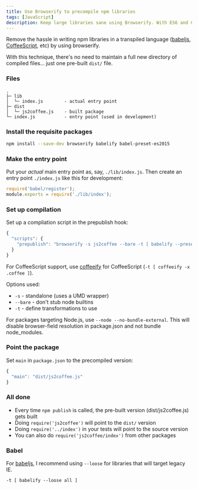 ```yaml
---
title: Use Browserify to precompile npm libraries
tags: [JavaScript]
description: Keep large libraries sane using Browserify. With ES6 and CoffeeScript support!
---
```


Remove the hassle in writing npm libraries in a transpiled language ([babeljs], [CoffeeScript], etc) by using browserify.

With this technique, there's no need to maintain a full new directory of compiled files... just one pre-built `dist/` file.

### Files

```
.
├─ lib
│  └─ index.js        - actual entry point
├─ dist
│  └─ js2coffee.js    - built package
└─ index.js           - entry point (used in development)
```

### Install the requisite packages

```bash
npm install --save-dev browserify babelify babel-preset-es2015
```

### Make the entry point
Put your *actual* main entry point as, say, `./lib/index.js`. Then create an entry point `./index.js` like this for development:

```js
require('babel/register');
module.exports = require('./lib/index');
```

### Set up compilation
Set up a compliation script in the prepublish hook:

```js
{
  "scripts": {
    "prepublish": "browserify -s js2coffee --bare -t [ babelify --presets [ es2015 ] ] ./lib/index.js > dist/js2coffee.js"
  }
}
```

For CoffeeScript support, use [coffeeify](https://github.com/jnordberg/coffeeify) for CoffeeScript (`-t [ coffeeify -x .coffee ]`).

Options used:

* `-s` - standalone (uses a UMD wrapper)
* `--bare` - don't stub node builtins
* `-t` - define transformations to use

For packages targeting Node.js, use `--node --no-bundle-external`. This will disable browser-field resolution in package.json and not bundle node_modules.

### Point the package
Set `main` in `package.json` to the precompiled version:

```js
{
  "main": "dist/js2coffee.js"
}
```

### All done

* Every time `npm publish` is called, the pre-built version (dist/js2coffee.js) gets built
* Doing `require('js2coffee')` will point to the `dist/` version
* Doing `require('../index')` in your tests will point to the source version
* You can also do `require('js2coffee/index')` from other packages

### Babel

For [babeljs], I recommend using `--loose` for libraries that will target legacy IE.

```
-t [ babelify --loose all ]
```

[babeljs]: http://babeljs.io/
[CoffeeScript]: http://coffeescript.org/
[browserify]: https://github.com/substack/node-browserify
